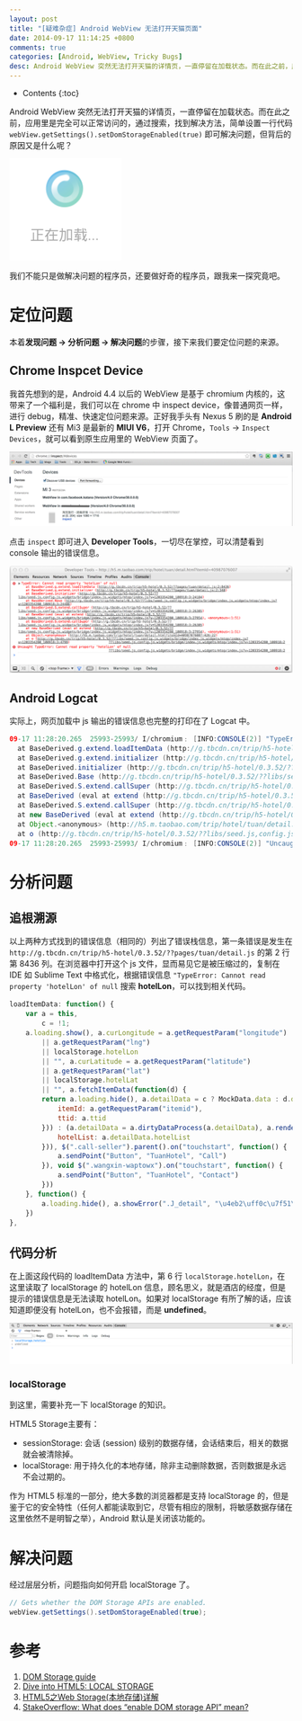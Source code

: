```yaml
---
layout: post
title: "[疑难杂症] Android WebView 无法打开天猫页面"
date: 2014-09-17 11:14:25 +0800
comments: true
categories: [Android, WebView, Tricky Bugs]
desc: Android WebView 突然无法打开天猫的详情页，一直停留在加载状态。而在此之前，应用里是完全可以正常访问的，简单设置一行代码 webView.getSettings().setDomStorageEnabled(true) 即可解决，但背后的原因又是什么呢？
---
```


* Contents
{:toc}


Android WebView 突然无法打开天猫的详情页，一直停留在加载状态。而在此之前，应用里是完全可以正常访问的，通过搜索，找到解决方法，简单设置一行代码 
``webView.getSettings().setDomStorageEnabled(true)`` 即可解决问题，但背后的原因又是什么呢？

![Android WebView Can't Load TMall Pages][1]

我们不能只是做解决问题的程序员，还要做好奇的程序员，跟我来一探究竟吧。

# 定位问题

本着**发现问题 -> 分析问题 -> 解决问题**的步骤，接下来我们要定位问题的来源。

## Chrome Inspcet Device

我首先想到的是，Android 4.4 以后的 WebView 是基于 chromium 内核的，这带来了一个福利是，我们可以在 chrome 中 inspect device，像普通网页一样，进行 debug，精准、快速定位问题来源。正好我手头有 Nexus 5 刷的是 **Android L Preview** 还有 Mi3 是最新的 **MIUI V6**，打开 Chrome，``Tools`` -> ``Inspect Devices``，就可以看到原生应用里的 WebView 页面了。

![Chrome Inspect Devices][2]

点击 ``inspect`` 即可进入 **Developer Tools**，一切尽在掌控，可以清楚看到 console 输出的错误信息。

![Chrome Developer Tools][3]

## Android Logcat

实际上，网页加载中 js 输出的错误信息也完整的打印在了 Logcat 中。

```java
09-17 11:28:20.265  25993-25993/ I/chromium﹕ [INFO:CONSOLE(2)] "TypeError: Cannot read property 'hotelLon' of null
  at BaseDerived.g.extend.loadItemData (http://g.tbcdn.cn/trip/h5-hotel/0.3.52/??pages/tuan/detail.js:2:8436)
  at BaseDerived.g.extend.initializer (http://g.tbcdn.cn/trip/h5-hotel/0.3.52/??pages/tuan/detail.js:2:340)
  at BaseDerived.initializer (http://g.tbcdn.cn/trip/h5-hotel/0.3.52/??libs/seed.js,config.js,widgets/bridge/index.js,widgets/mtop/index.js?v=1203354280_108918:3:24184)
  at BaseDerived.Base (http://g.tbcdn.cn/trip/h5-hotel/0.3.52/??libs/seed.js,config.js,widgets/bridge/index.js,widgets/mtop/index.js?v=1203354280_108918:3:24486)
  at BaseDerived.S.extend.callSuper (http://g.tbcdn.cn/trip/h5-hotel/0.3.52/??libs/seed.js,config.js,widgets/bridge/index.js,widgets/mtop/index.js?v=1203354280_108918:3:26305)
  at BaseDerived (eval at extend (http://g.tbcdn.cn/trip/h5-hotel/0.3.52/??libs/seed.js,config.js,widgets/bridge/index.js,widgets/mtop/index.js?v=1203354280_108918:3:27954), <anonymous>:1:51)
  at BaseDerived.S.extend.callSuper (http://g.tbcdn.cn/trip/h5-hotel/0.3.52/??libs/seed.js,config.js,widgets/bridge/index.js,widgets/mtop/index.js?v=1203354280_108918:3:26305)
  at new BaseDerived (eval at extend (http://g.tbcdn.cn/trip/h5-hotel/0.3.52/??libs/seed.js,config.js,widgets/bridge/index.js,widgets/mtop/index.js?v=1203354280_108918:3:27954), <anonymous>:1:51)
  at Object.<anonymous> (http://h5.m.taobao.com/trip/hotel/tuan/detail.html?itemId=40987076007:426:22)
  at o (http://g.tbcdn.cn/trip/h5-hotel/0.3.52/??libs/seed.js,config.js,widgets/bridge/index.js,widgets/mtop/index.js?v=1203354280_108918:3:4799)", source: http://g.tbcdn.cn/trip/h5-hotel/0.3.52/??libs/seed.js,config.js,widgets/bridge/index.js,widgets/mtop/index.js?v=1203354280_108918 (2)
09-17 11:28:20.265  25993-25993/ I/chromium﹕ [INFO:CONSOLE(2)] "Uncaught TypeError: Cannot read property 'hotelLon' of null", source: http://g.tbcdn.cn/trip/h5-hotel/0.3.52/??libs/seed.js,config.js,widgets/bridge/index.js,widgets/mtop/index.js?v=1203354280_108918 (2)
```

# 分析问题

## 追根溯源

以上两种方式找到的错误信息（相同的）列出了错误栈信息，第一条错误是发生在 ``http://g.tbcdn.cn/trip/h5-hotel/0.3.52/??pages/tuan/detail.js`` 的第 2 行第 8436 列。在浏览器中打开这个 js 文件，显而易见它是被压缩过的，复制在 IDE 如 Sublime Text 中格式化，根据错误信息 ``"TypeError: Cannot read property 'hotelLon' of null`` 搜索 **hotelLon**，可以找到相关代码。

```javascript
loadItemData: function() {
	var a = this,
		c = !1;
	a.loading.show(), a.curLongitude = a.getRequestParam("longitude") 
		|| a.getRequestParam("lng") 
		|| localStorage.hotelLon 
		|| "", a.curLatitude = a.getRequestParam("latitude") 
		|| a.getRequestParam("lat") 
		|| localStorage.hotelLat 
		|| "", a.fetchItemData(function(d) {
		return a.loading.hide(), a.detailData = c ? MockData.data : d.data, $.isEmptyObject(d.data) && !c ? d.ret && d.ret[0] ? void a.showError(".J_detail", d.ret[0].split("::")[1].split("##")[0] + o) : void a.showError(".J_detail", "\u4eb2\uff0c\u8be5\u9152\u5e97\u6682\u65e0\u56e2\u8d2d\u4fe1\u606f\u3002" + o) : "1" == a.detailData.isPreItem ? void(window.location.href = b("http://h5.m.taobao.com/awp/core/detail.htm?id=${itemId}&ttid=${ttid}", {
			itemId: a.getRequestParam("itemid"),
			ttid: a.ttid
		})) : (a.detailData = a.dirtyDataProcess(a.detailData), a.render($(".J_detail"), a.detailData), a.renderTitle(a.detailData), a.countdownInit(), a.submitButtonStatusInit(), n.init(function() {}), a.sliderInit(), a.detailData.propertiesMap && a.skuModule.init($(".J_sku"), a.detailData), a.priceModule.init($(".J_discount")), a.loadRateInfo(a.detailData.hotelList[0].hid, a.detailData.hotelList[0].shid), a.bindSliderClick(), a.bindServiceClick(), a.bindRateClick(), a.bindSubHallClick(), a.bindDescClick(), a.bindMapClick(), a.bindSkuModuleEvent(), a.bindRecommendItemClick(), a.bindFavoriteClick(), a.bindShareClick(), a.bindSubmitEvent(), a.isTripClient() && ($(".J_discount").removeClass("sticky"), $(".J_favorite").hide(), $(".fav-line").hide()), i.locStorage.set("hotel-tuan-detailHotelList", JSON.stringify({
			hotelList: a.detailData.hotelList
		})), $(".call-seller").parent().on("touchstart", function() {
			a.sendPoint("Button", "TuanHotel", "Call")
		}), void $(".wangxin-waptowx").on("touchstart", function() {
			a.sendPoint("Button", "TuanHotel", "Contact")
		}))
	}, function() {
		a.loading.hide(), a.showError(".J_detail", "\u4eb2\uff0c\u7f51\u7edc\u5f00\u5c0f\u5dee\uff0c\u8bfb\u53d6\u6570\u636e\u5931\u8d25\u3002" + o)
	})
},
```

## 代码分析

在上面这段代码的 loadItemData 方法中，第 6 行 ``localStorage.hotelLon``，在这里读取了 localStorage 的 hotelLon 信息，顾名思义，就是酒店的经度，但是提示的错误信息是无法读取 hotelLon。如果对 localStorage 有所了解的话，应该知道即便没有 hotelLon，也不会报错，而是 **undefined**。

![localStorage fetch a non-existed variable][4]

### localStorage

到这里，需要补充一下 localStorage 的知识。

HTML5 Storage主要有：

- sessionStorage: 会话 (session) 级别的数据存储，会话结束后，相关的数据就会被清除掉。
- localStorage: 用于持久化的本地存储，除非主动删除数据，否则数据是永远不会过期的。

作为 HTML5 标准的一部分，绝大多数的浏览器都是支持 localStorage 的，但是鉴于它的安全特性（任何人都能读取到它，尽管有相应的限制，将敏感数据存储在这里依然不是明智之举），Android 默认是关闭该功能的。

# 解决问题

经过层层分析，问题指向如何开启 localStorage 了。

```java
// Gets whether the DOM Storage APIs are enabled.
webView.getSettings().setDomStorageEnabled(true);
```

# 参考
1. [DOM Storage guide][5]
2. [Dive into HTML5: LOCAL STORAGE][6]
3. [HTML5之Web Storage(本地存储)详解][7]
4. [StakeOverflow: What does “enable DOM storage API” mean?][8]

[1]: /images/blog/android/34cb73b6bb0dfbac04b1f50d6a58c05a.png
[2]: /images/blog/android/d5681ec2448ebb4bfd6e22eb805d7ad6.png
[3]: /images/blog/android/45c5b879756949cb1e70523f5aad0276.png
[4]: /images/blog/android/e6ff9ad286da4dae4c75ea3613980ff5.png
[5]: https://developer.mozilla.org/en-US/docs/Web/Guide/API/DOM/Storage
[6]: http://diveintohtml5.info/detect.html
[7]: http://blog.baiwand.com/?post=184
[8]: http://stackoverflow.com/questions/5858760/what-does-enable-dom-storage-api-mean